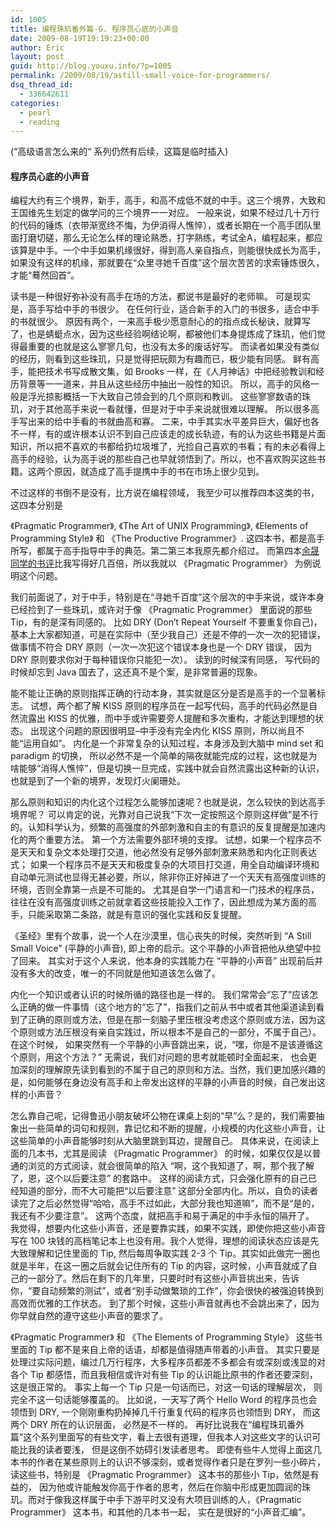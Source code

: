 ```yaml
---
id: 1005
title: 编程珠玑番外篇-G. 程序员心底的小声音
date: 2009-08-19T19:19:23+00:00
author: Eric
layout: post
guid: http://blog.youxu.info/?p=1005
permalink: /2009/08/19/astill-small-voice-for-programmers/
dsq_thread_id:
  - 336642611
categories:
  - pearl
  - reading
---
```

(&#8220;高级语言怎么来的“ 系列仍然有后续，这篇是临时插入)

#### 程序员心底的小声音

编程大约有三个境界，新手，高手，和高不成低不就的中手。这三个境界，大致和王国维先生划定的做学问的三个境界一一对应。 一般来说，如果不经过几十万行的代码的锤炼（衣带渐宽终不悔，为伊消得人憔悴），或者长期在一个高手团队里面打磨切磋，那么无论怎么样的理论熟悉，打字熟练，考试全A，编程起来，都应该算是中手。一个中手如果机缘很好，得到高人亲自指点，则能很快成长为高手，如果没有这样的机缘，那就要在“众里寻她千百度”这个层次苦苦的求索锤炼很久，才能“蓦然回首”。

读书是一种很好弥补没有高手在场的方法，都说书是最好的老师嘛。 可是现实是，高手写给中手的书很少。 在任何行业，适合新手的入门的书很多，适合中手的书就很少。 原因有两个，一来高手极少愿意耐心的的指点成长秘诀，就算写了，也是蜻蜓点水，因为这些经验啊结论啊，都被他们本身提炼成了珠玑，他们觉得最重要的也就是这么寥寥几句，也没有太多的废话好写。 而读者如果没有类似的经历，则看到这些珠玑，只是觉得把玩颇为有趣而已，极少能有同感。 鲜有高手，能把技术书写成散文集，如 Brooks 一样，在《人月神话》中把经验教训和经历背景等一一道来，并且从这些经历中抽出一般性的知识。 所以，高手的风格一般是浮光掠影概括一下大致自己领会到的几个原则和教训。 这些寥寥数语的珠玑，对于其他高手来说一看就懂，但是对于中手来说就很难以理解。 所以很多高手写出来的给中手看的书就曲高和寡。 二来，中手其实水平差异巨大，偏好也各不一样，有的或许根本认识不到自己应该走的成长轨迹，有的认为这些书籍是片面知识，所以把不喜欢的书都给扔垃圾堆了，光捡自己喜欢的书看；有的未必看得上高手的经验，认为高手说的那些自己也早就领悟到了。所以，也不喜欢购买这些书籍。这两个原因，就造成了高手提携中手的书在市场上很少见到。

不过这样的书倒不是没有，比方说在编程领域， 我至少可以推荐四本这类的书，这四本分别是
  
《Pragmatic Programmer》, 《The Art of UNIX Programming》, 《Elements of Programming Style》 和 《The Productive Programmer》. 这四本书，都是高手所写，都属于高手指导中手的典范。第二第三本我原先都介绍过。 而第四本[余晟同学的书评](http://www.luanxiang.org/blog/archives/593.html)比我写得好几百倍，所以我就以 《Pragmatic Programmer》 为例说明这个问题。

我们前面说了，对于中手，特别是在“寻她千百度”这个层次的中手来说，或许本身已经捡到了一些珠玑，或许对于像 《Pragmatic Programmer》 里面说的那些 Tip，有的是深有同感的。 比如 DRY (Don&#8217;t Repeat Yourself 不要重复你自己)， 基本上大家都知道，可是在实际中（至少我自己）还是不停的一次一次的犯错误，做事情不符合 DRY 原则（一次一次犯这个错误本身也是一个 DRY 错误， 因为 DRY 原则要求你对于每种错误你只能犯一次）。 读到的时候深有同感， 写代码的时候却忘到 Java 国去了，这还真不是个案，是非常普遍的现象。

能不能让正确的原则指挥正确的行动本身，其实就是区分是否是高手的一个显著标志。 试想，两个都了解 KISS 原则的程序员在一起写代码，高手的代码必然是自然流露出 KISS 的优雅，而中手或许需要旁人提醒和多次重构，才能达到理想的状态。 出现这个问题的原因很明显&#8211;中手没有完全内化 KISS 原则，所以尚且不能“运用自如”。 内化是一个非常复杂的认知过程，本身涉及到大脑中 mind set 和 paradigm 的切换， 所以必然不是一个简单的隔夜就能完成的过程，这也就是为啥能够“消得人憔悴”，但是切换一旦完成，实践中就会自然流露出这种新的认识，也就是到了一个新的境界，发现灯火阑珊处。

那么原则和知识的内化这个过程怎么能够加速呢？也就是说，怎么较快的到达高手境界呢？ 可以肯定的说，光靠对自己说我“下次一定按照这个原则这样做”是不行的。认知科学认为，频繁的高强度的外部刺激和自主的有意识的反复提醒是加速内化的两个重要方法。 第一个方法需要外部环境的支撑。 试想，如果一个程序员不是天天和复杂文本处理打交道，他必然没有足够外部刺激来熟悉和内化正则表达式； 如果一个程序员不是天天和极度复杂的大项目打交道，用全自动编译环境和自动单元测试也显得无甚必要，所以，除非你正好掉进了一个天天有高强度训练的环境，否则全靠第一点是不可能的。 尤其是自学一门语言和一门技术的程序员，往往在没有高强度训练之前就拿着这些技能投入工作了，因此想成为某方面的高手，只能采取第二条路，就是有意识的强化实践和反复提醒。

《圣经》里有个故事，说一个人在沙漠里，信心丧失的时候，突然听到 “A Still Small Voice” (平静的小声音), 即上帝的启示。这个平静的小声音把他从绝望中拉了回来。 其实对于这个人来说，他本身的实践能力在 “平静的小声音” 出现前后并没有多大的改变，唯一的不同就是他知道该怎么做了。

内化一个知识或者认识的时候所循的路径也是一样的。 我们常常会“忘了”应该怎么正确的做一件事情（这个地方的“忘了”，指我们之前从书中或者其他渠道读到看到了正确的原则或方法，但是在那一刻脑子里压根没考虑这个原则或方法，因为这个原则或方法压根没有亲自实践过，所以根本不是自己的一部分，不属于自己）。 在这个时候， 如果突然有一个平静的小声音跳出来，说，“嘿，你是不是该遵循这个原则，用这个方法？” 无需说，我们对问题的思考就能顿时全面起来， 也会更加深刻的理解原先读到看到的不属于自己的原则和方法。当然，我们更加感兴趣的是，如何能够在身边没有高手和上帝发出这样的平静的小声音的时候，自己发出这样的小声音？

怎么靠自己呢，记得鲁迅小朋友破坏公物在课桌上刻的“早”么？是的，我们需要抽象出一些简单的词句和规则，靠记忆和不断的提醒，小规模的内化这些小声音，让这些简单的小声音能够时刻从大脑里跳到耳边，提醒自己。 具体来说，在阅读上面的几本书，尤其是阅读 《Pragmatic Programmer》 的时候，如果仅仅是以普通的浏览的方式阅读，就会很简单的陷入 “啊，这个我知道了，啊，那个我了解了，恩，这个以后要注意” 的套路中。 这样的阅读方式，只会强化原有的自己已经知道的部分，而不大可能把“以后要注意” 这部分全部内化。所以，自负的读者读完了之后必然觉得“哈哈，高手不过如此，大部分我也知道嘛”，而不是“是的，我还有不少要注意”。 这两个态度，就把高手和易于满足的中手永恒的隔开了。 我觉得，想要内化这些小声音，还是要靠实践，如果不实践，即使你把这些小声音写在 100 块钱的高档笔记本上也没有用。我个人觉得，理想的阅读状态应该是先大致理解和记住里面的 Tip, 然后每周争取实践 2-3 个 Tip。其实如此做完一圈也就是半年，在这一圈之后就会记住所有的 Tip 的内容，这时候，小声音就成了自己的一部分了。然后在剩下的几年里，只要时时有这些小声音挑出来，告诉你，“要自动频繁的测试”，或者“别手动做繁琐的工作”，你会很快的被强迫转换到高效而优雅的工作状态。 到了那个时候，这些小声音就再也不会跳出来了，因为你早就自然的遵守这些小声音的要求了。

《Pragmatic Programmer》 和 《The Elements of Programming Style》 这些书里面的 Tip 都不是来自上帝的话语，却都是值得随声带着的小声音。 其实只要是处理过实际问题，编过几万行程序，大多程序员都差不多都会有或深刻或浅显的对各个 Tip 都感悟，而且我相信或许对有些 Tip 的认识能比原书的作者还要深刻，这是很正常的。 事实上每一个 Tip 只是一句话而已，对这一句话的理解层次， 则完全不这一句话能够覆盖的。 比如说，一天写了两个 Hello Word 的程序员也会领悟到 DRY, 一个刚刚重构扔掉掉几千行重复代码的程序员也领悟到 DRY， 而这两个 DRY 所在的认识层面， 必然是不一样的。 再好比说我在“编程珠玑番外篇”这个系列里面写的有些文字，看上去很有道理，但我本人对这些文字的认识可能比我的读者要浅， 但是这倒不妨碍引发读者思考。 即使有些牛人觉得上面这几本书的作者在某些原则上的认识不够深刻，或者觉得作者只是在罗列一些小碎片，读这些书，特别是 《Pragmatic Programmer》 这本书的那些小 Tip，依然是有益的， 因为他或许能触发你高于作者的思考，然后在你脑中形成更加圆润的珠玑。而对于像我这样属于中手下游平时又没有大项目训练的人，《Pragmatic Programmer》 这本书，和其他的几本书一起， 实在是很好的“小声音汇编”。